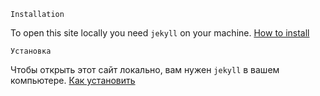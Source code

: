 `Installation`

To open this site locally you need `jekyll` on your machine. [How to install](https://jekyllrb.com/docs/installation/)

`Установка`

Чтобы открыть этот сайт локально, вам нужен `jekyll` в вашем компьютере. [Как установить](https://jekyllrb.com/docs/installation/)